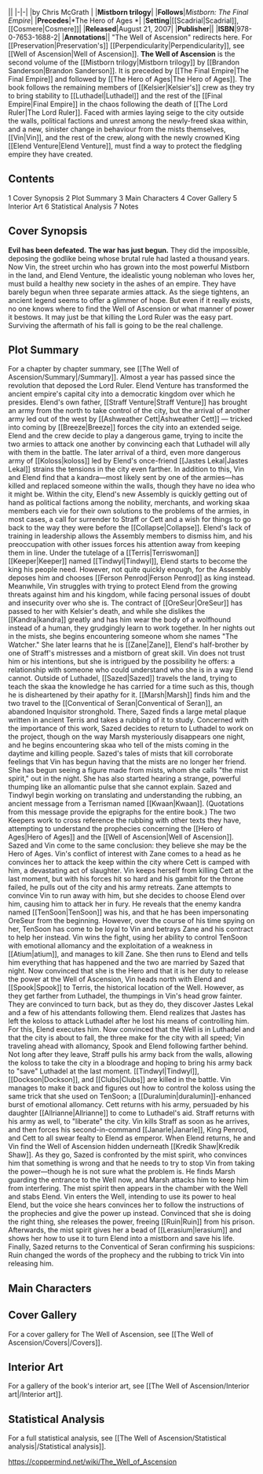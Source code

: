 |**<The Well of Ascension>**|
|-|-|
|by  Chris McGrath |
|**Mistborn trilogy**|
|**Follows**|*Mistborn: The Final Empire*|
|**Precedes**|*The Hero of Ages *|
|**Setting**|[[Scadrial\|Scadrial]], [[Cosmere\|Cosmere]]|
|**Released**|August 21, 2007|
|**Publisher**||
|**ISBN**|978-0-7653-1688-2|
|**Annotations**||
"The Well of Ascension" redirects here. For [[Preservation\|Preservation's]] [[Perpendicularity\|Perpendicularity]], see [[Well of Ascension\|Well of Ascension]].
**The Well of Ascension** is the second volume of the [[Mistborn trilogy\|Mistborn trilogy]] by [[Brandon Sanderson\|Brandon Sanderson]]. It is preceded by [[The Final Empire\|The Final Empire]] and followed by [[The Hero of Ages\|The Hero of Ages]]. The book follows the remaining members of [[Kelsier\|Kelsier's]] crew as they try to bring stability to [[Luthadel\|Luthadel]] and the rest of the [[Final Empire\|Final Empire]] in the chaos following the death of [[The Lord Ruler\|The Lord Ruler]]. Faced with armies laying seige to the city outside the walls, political factions and unrest among the newly-freed skaa within, and a new, sinister change in behaviour from the mists themselves, [[Vin\|Vin]], and the rest of the crew, along with the newly crowned King [[Elend Venture\|Elend Venture]], must find a way to protect the fledgling empire they have created.

## Contents

1 Cover Synopsis
2 Plot Summary
3 Main Characters
4 Cover Gallery
5 Interior Art
6 Statistical Analysis
7 Notes


## Cover Synopsis
**Evil has been defeated.**
**The war has just begun.**
They did the impossible, deposing the godlike being whose brutal rule had lasted a thousand years. Now Vin, the street urchin who has grown into the most powerful Mistborn in the land, and Elend Venture, the idealistic young nobleman who loves her, must build a healthy new society in the ashes of an empire.
They have barely begun when three separate armies attack. As the siege tightens, an ancient legend seems to offer a glimmer of hope. But even if it really exists, no one knows where to find the Well of Ascension or what manner of power it bestows.
It may just be that killing the Lord Ruler was the easy part. Surviving the aftermath of his fall is going to be the real challenge.

## Plot Summary
For a chapter by chapter summary, see [[The Well of Ascension/Summary\|/Summary]].
Almost a year has passed since the revolution that deposed the Lord Ruler. Elend Venture has transformed the ancient empire's capital city into a democratic kingdom over which he presides. Elend's own father, [[Straff Venture\|Straff Venture]] has brought an army from the north to take control of the city, but the arrival of another army led out of the west by [[Ashweather Cett\|Ashweather Cett]] — tricked into coming by [[Breeze\|Breeze]] forces the city into an extended seige. Elend and the crew decide to play a dangerous game, trying to incite the two armies to attack one another by convincing each that Luthadel will ally with them in the battle. The later arrival of a third, even more dangerous army of [[Koloss\|koloss]] led by Elend's once-friend [[Jastes Lekal\|Jastes Lekal]] strains the tensions in the city even farther. In addition to this, Vin and Elend find that a kandra—most likely sent by one of the armies—has killed and replaced someone within the walls, though they have no idea who it might be.
Within the city, Elend's new Assembly is quickly getting out of hand as political factions among the nobility, merchants, and working skaa members each vie for their own solutions to the problems of the armies, in most cases, a call for surrender to Straff or Cett and a wish for things to go back to the way they were before the [[Collapse\|Collapse]]. Elend's lack of training in leadership allows the Assembly members to dismiss him, and his preoccupation with other issues forces his attention away from keeping them in line. Under the tutelage of a [[Terris\|Terriswoman]] [[Keeper\|Keeper]] named [[Tindwyl\|Tindwyl]], Elend starts to become the king his people need. However, not quite quickly enough, for the Assembly deposes him and chooses [[Ferson Penrod\|Ferson Penrod]] as king instead.
Meanwhile, Vin struggles with trying to protect Elend from the growing threats against him and his kingdom, while facing personal issues of doubt and insecurity over who she is. The contract of [[OreSeur\|OreSeur]] has passed to her with Kelsier's death, and while she dislikes the [[Kandra\|kandra]] greatly and has him wear the body of a wolfhound instead of a human, they grudgingly learn to work together. In her nights out in the mists, she begins encountering someone whom she names "The Watcher." She later learns that he is [[Zane\|Zane]], Elend's half-brother by one of Straff's mistresses and a mistborn of great skill. Vin does not trust him or his intentions, but she is intrigued by the possibility he offers: a relationship with someone who could understand who she is in a way Elend cannot.
Outside of Luthadel, [[Sazed\|Sazed]] travels the land, trying to teach the skaa the knowledge he has carried for a time such as this, though he is disheartened by their apathy for it. [[Marsh\|Marsh]] finds him and the two travel to the [[Conventical of Seran\|Conventical of Seran]], an abandoned Inquisitor stronghold. There, Sazed finds a large metal plaque written in ancient Terris and takes a rubbing of it to study. Concerned with the importance of this work, Sazed decides to return to Luthadel to work on the project, though on the way Marsh mysteriously disappears one night, and he begins encountering skaa who tell of the mists coming in the daytime and killing people.
Sazed's tales of mists that kill corroborate feelings that Vin has begun having that the mists are no longer her friend. She has begun seeing a figure made from mists, whom she calls "the mist spirit," out in the night. She has also started hearing a strange, powerful thumping like an allomantic pulse that she cannot explain. Sazed and Tindwyl begin working on translating and understanding the rubbing, an ancient message from a Terrisman named [[Kwaan\|Kwaan]]. (Quotations from this message provide the epigraphs for the entire book.) The two Keepers work to cross reference the rubbing with other texts they have, attempting to understand the prophecies concerning the [[Hero of Ages\|Hero of Ages]] and the [[Well of Ascension\|Well of Ascension]]. Sazed and Vin come to the same conclusion: they believe she may be the Hero of Ages.
Vin's conflict of interest with Zane comes to a head as he convinces her to attack the keep within the city where Cett is camped with him, a devastating act of slaughter. Vin keeps herself from killing Cett at the last moment, but with his forces hit so hard and his gambit for the throne failed, he pulls out of the city and his army retreats. Zane attempts to convince Vin to run away with him, but she decides to choose Elend over him, causing him to attack her in fury. He reveals that the enemy kandra named [[TenSoon\|TenSoon]] was his, and that he has been impersonating OreSeur from the beginning. However, over the course of his time spying on her, TenSoon has come to be loyal to Vin and betrays Zane and his contract to help her instead. Vin wins the fight, using her ability to control TenSoon with emotional allomancy and the exploitation of a weakness in [[Atium\|atium]], and manages to kill Zane. She then runs to Elend and tells him everything that has happened and the two are married by Sazed that night.
Now convinced that she is the Hero and that it is her duty to release the power at the Well of Ascension, Vin heads north with Elend and [[Spook\|Spook]] to Terris, the historical location of the Well. However, as they get farther from Luthadel, the thumpings in Vin's head grow fainter. They are convinced to turn back, but as they do, they discover Jastes Lekal and a few of his attendants following them. Elend realizes that Jastes has left the koloss to attack Luthadel after he lost his means of controlling him. For this, Elend executes him. Now convinced that the Well is in Luthadel and that the city is about to fall, the three make for the city with all speed; Vin traveling ahead with allomancy, Spook and Elend following farther behind.
Not long after they leave, Straff pulls his army back from the walls, allowing the koloss to take the city in a bloodrage and hoping to bring his army back to "save" Luthadel at the last moment. [[Tindwyl\|Tindwyl]], [[Dockson\|Dockson]], and [[Clubs\|Clubs]] are killed in the battle. Vin manages to make it back and figures out how to control the koloss using the same trick that she used on TenSoon; a [[Duralumin\|duralumin]]-enhanced burst of emotional allomancy. Cett returns with his army, persuaded by his daughter [[Allrianne\|Allrianne]] to come to Luthadel's aid. Straff returns with his army as well, to "liberate" the city. Vin kills Straff as soon as he arrives, and then forces his second-in-command [[Janarle\|Janarle]], King Penrod, and Cett to all swear fealty to Elend as emperor.
When Elend returns, he and Vin find the Well of Ascension hidden underneath [[Kredik Shaw\|Kredik Shaw]]. As they go, Sazed is confronted by the mist spirit, who convinces him that something is wrong and that he needs to try to stop Vin from taking the power—though he is not sure what the problem is. He finds Marsh guarding the entrance to the Well now, and Marsh attacks him to keep him from interfering. The mist spirit then appears in the chamber with the Well and stabs Elend. Vin enters the Well, intending to use its power to heal Elend, but the voice she hears convinces her to follow the instructions of the prophecies and give the power up instead. Convinced that she is doing the right thing, she releases the power, freeing [[Ruin\|Ruin]] from his prison. Afterwards, the mist spirit gives her a bead of [[Lerasium\|lerasium]] and shows her how to use it to turn Elend into a mistborn and save his life.
Finally, Sazed returns to the Conventical of Seran confirming his suspicions: Ruin changed the words of the prophecy and the rubbing to trick Vin into releasing him.

## Main Characters

## Cover Gallery
For a cover gallery for The Well of Ascension, see [[The Well of Ascension/Covers\|/Covers]].
## Interior Art
For a gallery of the book's interior art, see [[The Well of Ascension/Interior art\|/Interior art]].
## Statistical Analysis
For a full statistical analysis, see [[The Well of Ascension/Statistical analysis\|/Statistical analysis]].


https://coppermind.net/wiki/The_Well_of_Ascension